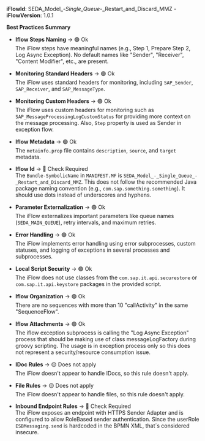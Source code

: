 **iFlowId**: SEDA_Model_-_Single_Queue_-_Restart_and_Discard_MMZ - **iFlowVersion**: 1.0.1

**Best Practices Summary**
- **Iflow Steps Naming** -> 🟢 Ok\
    The iFlow steps have meaningful names (e.g., Step 1, Prepare Step 2, Log Async Exception). No default names like "Sender", "Receiver", "Content Modifier", etc., are present.

- **Monitoring Standard Headers** -> 🟢 Ok\
    The iFlow uses standard headers for monitoring, including `SAP_Sender`, `SAP_Receiver`, and `SAP_MessageType`.

- **Monitoring Custom Headers** -> 🟢 Ok\
    The iFlow uses custom headers for monitoring such as `SAP_MessageProcessingLogCustomStatus` for providing more context on the message processing. Also, `Step` property is used as Sender in exception flow.

- **Iflow Metadata** -> 🟢 Ok\
    The `metainfo.prop` file contains `description`, `source`, and `target` metadata.

- **Iflow Id** -> 🔴 Check Required\
    The `Bundle-SymbolicName` in `MANIFEST.MF` is `SEDA_Model_-_Single_Queue_-_Restart_and_Discard_MMZ`. This does not follow the recommended Java package naming convention (e.g., `com.sap.something.something`). It should use dots instead of underscores and hyphens.

- **Parameter Externalization** -> 🟢 Ok\
    The iFlow externalizes important parameters like queue names (`SEDA_MAIN_QUEUE`), retry intervals, and maximum retries.

- **Error Handling** -> 🟢 Ok\
    The iFlow implements error handling using error subprocesses, custom statuses, and logging of exceptions in several processes and subprocesses.

- **Local Script Security** -> 🟢 Ok\
    The iFlow does not use classes from the `com.sap.it.api.securestore` or `com.sap.it.api.keystore` packages in the provided script.

- **Iflow Organization** -> 🟢 Ok\
    There are no sequences with more than 10 "callActivity" in the same "SequenceFlow".

- **Iflow Attachments** -> 🟢 Ok\
    The iflow exception subprocess is calling the "Log Async Exception" process that should be making use of class messageLogFactory during groovy scripting. The usage is in exception process only so this does not represent a security/resource consumption issue.

- **IDoc Rules** -> 🟡 Does not apply\
    The iFlow doesn't appear to handle IDocs, so this rule doesn't apply.

- **File Rules** -> 🟡 Does not apply\
    The iFlow doesn't appear to handle files, so this rule doesn't apply.

- **Inbound Endpoint Rules** -> 🔴 Check Required\
    The iFlow exposes an endpoint with HTTPS Sender Adapter and is configured to allow RoleBased sender authentication. Since the userRole `ESBMessaging.send` is hardcoded in the BPMN XML, that´s considered insecure.
